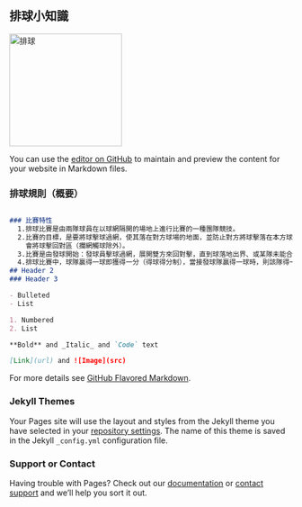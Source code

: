 ## 排球小知識 
<img src = "https://www.conti.com.tw/UploadFile/GoodPic/144315154322971_big.jpg" width="200" alt="排球"/>

You can use the [editor on GitHub](https://github.com/HenryChen430/shuanche.git.io/edit/master/index.md) to maintain and preview the content for your website in Markdown files.

### 排球規則（概要）

```markdown

### 比賽特性
  1.排球比賽是由兩隊球員在以球網隔開的場地上進行比賽的一種團隊競技。
  2.比賽的目標，是要將球擊球過網，使其落在對方球場的地面，並防止對方將球擊落在本方球場地面，每隊有三次機
    會將球擊回對區（攔網觸球除外）。
  3.比賽是由發球開始：發球員擊球過網，展開雙方來回對擊，直到球落地出界、或某隊未能合法將球擊回對區為止。
  4.排球比賽中，球隊贏得一球即獲得一分（得球得分制），當接發球隊贏得一球時，則該隊得一分並得到發球權。
## Header 2
### Header 3

- Bulleted
- List

1. Numbered
2. List

**Bold** and _Italic_ and `Code` text

[Link](url) and ![Image](src)
```

For more details see [GitHub Flavored Markdown](https://guides.github.com/features/mastering-markdown/).

### Jekyll Themes

Your Pages site will use the layout and styles from the Jekyll theme you have selected in your [repository settings](https://github.com/HenryChen430/shuanche.git.io/settings). The name of this theme is saved in the Jekyll `_config.yml` configuration file.

### Support or Contact

Having trouble with Pages? Check out our [documentation](https://help.github.com/categories/github-pages-basics/) or [contact support](https://github.com/contact) and we’ll help you sort it out.
